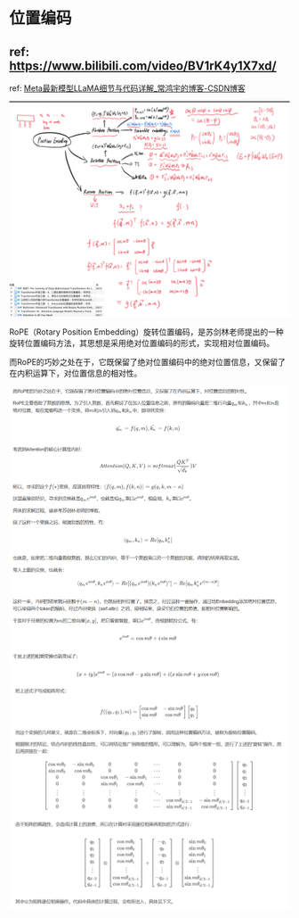 # 位置编码

## ref:  https://www.bilibili.com/video/BV1rK4y1X7xd/

ref: [Meta最新模型LLaMA细节与代码详解_常鸿宇的博客-CSDN博客](https://blog.csdn.net/weixin_44826203/article/details/129255185)

![](assets/img/2023-08-20-19-58-29-image.png)

RoPE（Rotary Position Embedding）旋转位置编码，是苏剑林老师提出的一种旋转位置编码方法，其思想是采用绝对位置编码的形式，实现相对位置编码。

而RoPE的巧妙之处在于，它既保留了绝对位置编码中的绝对位置信息，又保留了在内积运算下，对位置信息的相对性。

<img title="" src="assets/img/2023-08-20-20-04-34-image.png" alt="" width="1237">

<img title="" src="assets/img/2023-08-20-20-04-54-image.png" alt="" width="1237">
